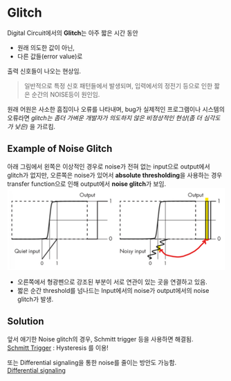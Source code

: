 # Glitch

Digital Circuit에서의 **Glitch**는 아주 짧은 시간 동안 

* 원래 의도한 값이 아닌,
* 다른 값들(error value)로 

출력 신호들이 나오는 현상임.


> 일반적으로 특정 신호 패턴들에서 발생되며, 입력에서의 정전기 등으로 인한 짧은 순간의 NOISE등이 원인임.


원래 어원은 사소한 흠집이나 오류를 나타내며, bug가 실제적인 프로그램이나 시스템의 오류라면 *glitch는 좀더 가벼운 개발자가 의도하지 않은 비정상적인 현상(좀 더 심각도가 낮은)* 을 가르킴.

## Example of Noise Glitch

아래 그림에서 왼쪽은 이상적인 경우로 noise가 전혀 없는 input으로 output에서 glitch가 없지만, 오른쪽은 noise가 있어서 **absolute thresholding**을 사용하는 경우 transfer function으로 인해 output에서 **noise glitch**가 보임.
![noise glitch](imgs/noise_glitch.png)
* 오른쪽에서 형광펜으로 강조된 부분이 서로 연관이 있는 곳을 연결하고 있음.
* 짧은 순간 threshold를 넘나드는 Input에서의 noise가 output에서의 noise glitch가 발생. 

## Solution

앞서 애기한 Noise glitch의 경우, Schmitt trigger 등을 사용하면 해결됨.  
[Schmitt Trigger](https://dsaint31.tistory.com/entry/CI-Schmitt-trigger) : Hysteresis 를 이용!

또는 Differential signaling을 통한 noise를 줄이는 방안도 가능함.  
[Differential signaling](https://dsaint31.tistory.com/entry/CI-Differential-Signaling-%EC%B0%A8%EB%8F%99%EC%8B%A0%ED%98%B8)